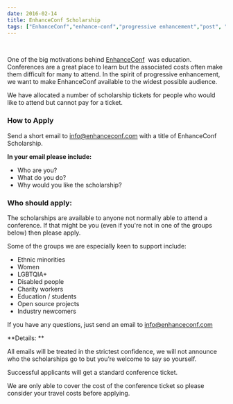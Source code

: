 ```yaml
---
date: 2016-02-14
title: EnhanceConf Scholarship
tags: ["EnhanceConf","enhance-conf","progressive enhancement","post", "web"]
---
```

   
  
One of the big motivations behind [EnhanceConf](http://enhanceconf.com)  was education. Conferences are a great place to learn but the associated costs often make them difficult for many to attend. In the spirit of progressive enhancement, we want to make EnhanceConf available to the widest possible audience.  
  
We have allocated a number of scholarship tickets for people who would like to attend but cannot pay for a ticket.  

### How to Apply
  
Send a short email to info@enhanceconf.com with a title of EnhanceConf Scholarship.  
  
**In your email please include:**  
  
- Who are you?  
- What do you do?  
- Why would you like the scholarship?  

### Who should apply:

  
The scholarships are available to anyone not normally able to attend a conference. If that might be you (even if you're not in one of the groups below) then please apply.  
  
Some of the groups we are especially keen to support include:  

  
*   Ethnic minorities 
*   Women
*   LGBTQIA+
*   Disabled people
*   Charity workers
*   Education / students
*   Open source projects
*   Industry newcomers
  
If you have any questions, just send an email to info@enhanceconf.com  
  
**Details: **  
  
All emails will be treated in the strictest confidence, we will not announce who the scholarships go to but you’re welcome to say so yourself.  
  
Successful applicants will get a standard conference ticket.  
  
We are only able to cover the cost of the conference ticket so please consider your travel costs before applying.

        